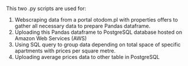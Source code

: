 This two .py scripts are used for:
1. Webscraping data from a portal otodom.pl with properties offers to gather all necessary data to prepare Pandas dataframe.
2. Uploading this Pandas dataframe to PostgreSQL database hosted on Amazon Web Services (AWS)
3. Using SQL query to group data depending on total space of specific apartments with prices per square metre.
4. Uploading average prices data to other table in PostgreSQL
